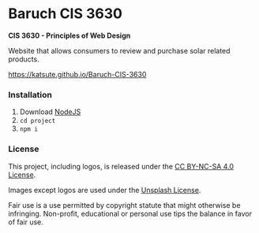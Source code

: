 # Baruch CIS 3630

**CIS 3630 - Principles of Web Design**

Website that allows consumers to review and purchase solar related products.

<https://katsute.github.io/Baruch-CIS-3630>

### Installation

 1. Download [NodeJS](https://nodejs.org/)
 2. `cd project`
 3. `npm i`

### License

This project, including logos, is released under the [CC BY-NC-SA 4.0 License](http://creativecommons.org/licenses/by-nc-sa/4.0/).

Images except logos are used under the [Unsplash License](https://unsplash.com/license).

Fair use is a use permitted by copyright statute that might otherwise be infringing. Non-profit, educational or personal use tips the balance in favor of fair use.